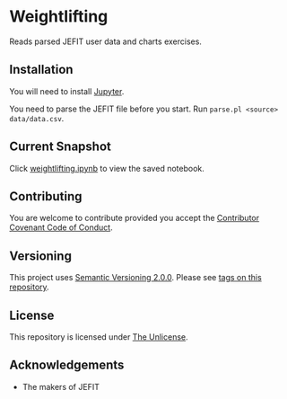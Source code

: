 # Weightlifting

Reads parsed JEFIT user data and charts exercises.

## Installation

You will need to install [Jupyter](https://jupyter.org/install).

You need to parse the JEFIT file before you start. Run `parse.pl <source> data/data.csv`.

## Current Snapshot

Click [weightlifting.ipynb](weightlifting.ipynb) to view the saved notebook.

## Contributing

You are welcome to contribute provided you accept the [Contributor Covenant Code of Conduct](CONTRIBUTING.md).

## Versioning

This project uses [Semantic Versioning 2.0.0](http://semver.org/). Please see [tags on this repository](https://github.com/your/project/tags).

## License

This repository is licensed under [The Unlicense](LICENSE.md).

## Acknowledgements

- The makers of JEFIT

